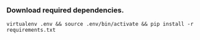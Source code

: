 ### Download required dependencies.
``` 
virtualenv .env && source .env/bin/activate && pip install -r requirements.txt 
```